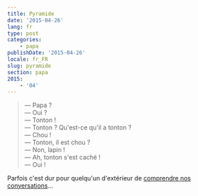```yaml
---
title: Pyramide
date: '2015-04-26'
lang: fr
type: post
categories:
    - papa
publishDate: '2015-04-26'
locale: fr_FR
slug: pyramide
section: papa
2015:
    - '04'
---
```


> — Papa ?  
> — Oui ?  
> — Tonton !  
> — Tonton ? Qu'est-ce qu'il a tonton ?  
> — Chou !  
> — Tonton, il est chou ?  
> — Non, lapin !  
> — Ah, tonton s'est caché !  
> — Oui !

Parfois c'est dur pour quelqu'un d'extérieur de [comprendre nos conversations](https://www.youtube.com/watch?v=yfJ1GDTCNZU)...
